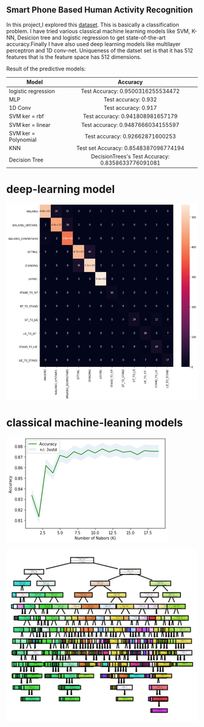 ## Smart Phone Based Human Activity Recognition
In this project,I explored this [dataset](http://archive.ics.uci.edu/ml/datasets/Smartphone-Based+Recognition+of+Human+Activities+and+Postural+Transitions). This is basically a
classification problem. I have tried various classical machine learning models like SVM, K-NN, Desicion tree and logistic regression to get state-of-the-art accuracy.Finally I have also used deep learning models like multilayer perceptron and 1D conv-net. Uniqueness of the datset set is that it has 512 features that is the feature space has 512 dimensions.

Result of the predictive models:

| Model        | Accuracy       
| ------------- |:-------------:|
|logistic regression|Test Accuracy: 0.9500316255534472|
| MLP     | Test accuracy: 0.932 |
| 1D Conv | Test accuracy: 0.917|
| SVM ker = rbf | Test accuracy: 0.941808981657179| 
|SVM ker = linear | Test accuracy: 0.9487666034155597|
|SVM ker = Polynomial|Test accuracy: 0.92662871600253|
|KNN |Test set Accuracy:  0.8548387096774194|
|Decision Tree| DecisionTrees's  Test Accuracy:  0.8358633776091081 |

# deep-learning model
![i](mlp.png)

# classical machine-leaning models
![1](knn.png)

![2](dt.png)
